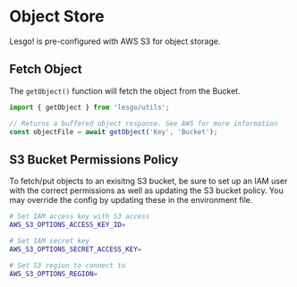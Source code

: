 # Object Store

Lesgo! is pre-configured with AWS S3 for object storage.

## Fetch Object

The `getObject()` function will fetch the object from the Bucket.

```js
import { getObject } from 'lesgo/utils';

// Returns a buffered object response. See AWS for more information
const objectFile = await getObject('Key', 'Bucket');
```

## S3 Bucket Permissions Policy

To fetch/put objects to an exisitng S3 bucket, be sure to set up an IAM user with the correct permissions as well as updating the S3 bucket policy. You may override the config by updating these in the environment file.

```bash
# Set IAM access key with S3 access
AWS_S3_OPTIONS_ACCESS_KEY_ID=

# Set IAM secret key
AWS_S3_OPTIONS_SECRET_ACCESS_KEY=

# Set S3 region to connect to
AWS_S3_OPTIONS_REGION=
```
